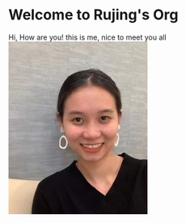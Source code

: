 # Welcome to Rujing's Org
Hi, How are you! 
this is me, nice to meet you all
![image](https://github.com/Rujing21/2/blob/main/rujing.jpg)

